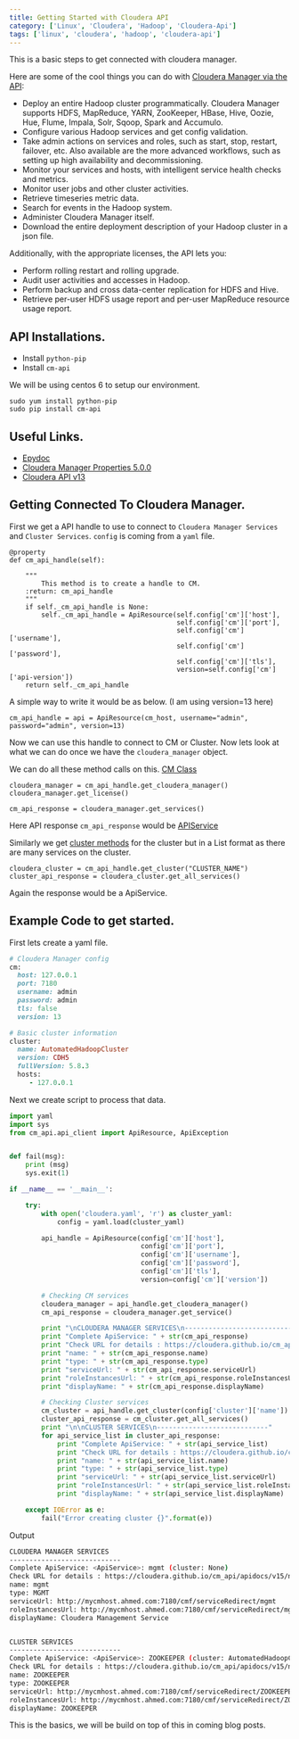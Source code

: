 ```yaml
---
title: Getting Started with Cloudera API
category: ['Linux', 'Cloudera', 'Hadoop', 'Cloudera-Api']
tags: ['linux', 'cloudera', 'hadoop', 'cloudera-api']
---
```


This is a basic steps to get connected with cloudera manager.

Here are some of the cool things you can do with [Cloudera Manager via the API](https://cloudera.github.io/cm_api/):

- Deploy an entire Hadoop cluster programmatically. Cloudera Manager supports HDFS, MapReduce, YARN, ZooKeeper, HBase, Hive, Oozie, Hue, Flume, Impala, Solr, Sqoop, Spark and Accumulo.
- Configure various Hadoop services and get config validation.
- Take admin actions on services and roles, such as start, stop, restart, failover, etc. Also available are the more advanced workflows, such as setting up high availability and decommissioning.
- Monitor your services and hosts, with intelligent service health checks and metrics.
- Monitor user jobs and other cluster activities.
- Retrieve timeseries metric data.
- Search for events in the Hadoop system.
- Administer Cloudera Manager itself.
- Download the entire deployment description of your Hadoop cluster in a json file.

Additionally, with the appropriate licenses, the API lets you:
 
- Perform rolling restart and rolling upgrade.
- Audit user activities and accesses in Hadoop.
- Perform backup and cross data-center replication for HDFS and Hive.
- Retrieve per-user HDFS usage report and per-user MapReduce resource usage report.


## API Installations.

- Install `python-pip`
- Install `cm-api`

We will be using centos 6 to setup our environment.

	sudo yum install python-pip
	sudo pip install cm-api

## Useful Links.

- [Epydoc](https://cloudera.github.io/cm_api/epydoc/5.10.0/index.html)
- [Cloudera Manager Properties 5.0.0](http://www.cloudera.com/documentation/manager/5-0-x/Cloudera-Manager-Configuration-Properties/cm5config_cdh500.html)
- [Cloudera API v13](https://cloudera.github.io/cm_api/apidocs/v13/index.html)


## Getting Connected To Cloudera Manager.

First we get a API handle to use to connect to `Cloudera Manager Services` and `Cluster Services`. `config` is coming from a `yaml` file.

	@property
	def cm_api_handle(self):
	
	    """
	        This method is to create a handle to CM.
	    :return: cm_api_handle
	    """
	    if self._cm_api_handle is None:
	        self._cm_api_handle = ApiResource(self.config['cm']['host'],
	                                          self.config['cm']['port'],
	                                          self.config['cm']['username'],
	                                          self.config['cm']['password'],
	                                          self.config['cm']['tls'],
	                                          version=self.config['cm']['api-version'])
	    return self._cm_api_handle

A simple way to write it would be as below. (I am using version=13 here)


	cm_api_handle = api = ApiResource(cm_host, username="admin", password="admin", version=13)

Now we can use this handle to connect to CM or Cluster. Now lets look at what we can do once we have the `cloudera_manager` object.

We can do all these method calls on this. [CM Class](https://cloudera.github.io/cm_api/epydoc/5.10.0/cm_api.endpoints.cms.ClouderaManager-class.html)

	cloudera_manager = cm_api_handle.get_cloudera_manager()
	cloudera_manager.get_license()
	
	cm_api_response = cloudera_manager.get_services()
	
Here API response `cm_api_response` would be [APIService](https://cloudera.github.io/cm_api/apidocs/v15/ns0_apiService.html)

Similarly we get [cluster methods](https://cloudera.github.io/cm_api/epydoc/5.10.0/cm_api.endpoints.clusters.ApiCluster-class.html) for the cluster but in a List format as there are many services on the cluster.

	cloudera_cluster = cm_api_handle.get_cluster("CLUSTER_NAME")
	cluster_api_response = cloudera_cluster.get_all_services()

Again the response would be a ApiService.

## Example Code to get started.

First lets create a yaml file.
	
``` ruby
# Cloudera Manager config
cm:
  host: 127.0.0.1
  port: 7180
  username: admin
  password: admin
  tls: false
  version: 13

# Basic cluster information
cluster:
  name: AutomatedHadoopCluster
  version: CDH5
  fullVersion: 5.8.3
  hosts:
     - 127.0.0.1
```

Next we create script to process that data.

``` python
import yaml
import sys
from cm_api.api_client import ApiResource, ApiException


def fail(msg):
    print (msg)
    sys.exit(1)

if __name__ == '__main__':

    try:
        with open('cloudera.yaml', 'r') as cluster_yaml:
            config = yaml.load(cluster_yaml)

        api_handle = ApiResource(config['cm']['host'],
                                 config['cm']['port'],
                                 config['cm']['username'],
                                 config['cm']['password'],
                                 config['cm']['tls'],
                                 version=config['cm']['version'])

        # Checking CM services
        cloudera_manager = api_handle.get_cloudera_manager()
        cm_api_response = cloudera_manager.get_service()

        print "\nCLOUDERA MANAGER SERVICES\n----------------------------"
        print "Complete ApiService: " + str(cm_api_response)
        print "Check URL for details : https://cloudera.github.io/cm_api/apidocs/v15/ns0_apiService.html"
        print "name: " + str(cm_api_response.name)
        print "type: " + str(cm_api_response.type)
        print "serviceUrl: " + str(cm_api_response.serviceUrl)
        print "roleInstancesUrl: " + str(cm_api_response.roleInstancesUrl)
        print "displayName: " + str(cm_api_response.displayName)

        # Checking Cluster services
        cm_cluster = api_handle.get_cluster(config['cluster']['name'])
        cluster_api_response = cm_cluster.get_all_services()
        print "\n\nCLUSTER SERVICES\n----------------------------"
        for api_service_list in cluster_api_response:
            print "Complete ApiService: " + str(api_service_list)
            print "Check URL for details : https://cloudera.github.io/cm_api/apidocs/v15/ns0_apiService.html"
            print "name: " + str(api_service_list.name)
            print "type: " + str(api_service_list.type)
            print "serviceUrl: " + str(api_service_list.serviceUrl)
            print "roleInstancesUrl: " + str(api_service_list.roleInstancesUrl)
            print "displayName: " + str(api_service_list.displayName)

    except IOError as e:
        fail("Error creating cluster {}".format(e))
```

Output

``` sh
CLOUDERA MANAGER SERVICES
----------------------------
Complete ApiService: <ApiService>: mgmt (cluster: None)
Check URL for details : https://cloudera.github.io/cm_api/apidocs/v15/ns0_apiService.html
name: mgmt
type: MGMT
serviceUrl: http://mycmhost.ahmed.com:7180/cmf/serviceRedirect/mgmt
roleInstancesUrl: http://mycmhost.ahmed.com:7180/cmf/serviceRedirect/mgmt/instances
displayName: Cloudera Management Service


CLUSTER SERVICES
----------------------------
Complete ApiService: <ApiService>: ZOOKEEPER (cluster: AutomatedHadoopCluster)
Check URL for details : https://cloudera.github.io/cm_api/apidocs/v15/ns0_apiService.html
name: ZOOKEEPER
type: ZOOKEEPER
serviceUrl: http://mycmhost.ahmed.com:7180/cmf/serviceRedirect/ZOOKEEPER
roleInstancesUrl: http://mycmhost.ahmed.com:7180/cmf/serviceRedirect/ZOOKEEPER/instances
displayName: ZOOKEEPER
```

This is the basics, we will be build on top of this in coming blog posts.